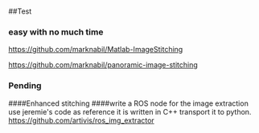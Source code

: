 #

##Test

### easy with no much time 

https://github.com/marknabil/Matlab-ImageStitching

https://github.com/marknabil/panoramic-image-stitching

### Pending 

####Enhanced stitching 
####write a ROS node for the image extraction
use jeremie's code as reference it is written in C++ transport it to python.
https://github.com/artivis/ros_img_extractor
